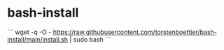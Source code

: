 # bash-install

´´´
wget  -q -O - https://raw.githubusercontent.com/torstenboettjer/bash-install/main/install.sh | sudo bash
´´´
